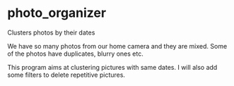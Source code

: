 # photo_organizer
Clusters photos by their dates

We have so many photos from our home camera and they are mixed. Some of the photos have duplicates, blurry ones etc.

This program aims at clustering pictures with same dates. I will also add some filters to delete repetitive pictures.

